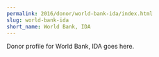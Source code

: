 ```yaml
---
permalink: 2016/donor/world-bank-ida/index.html
slug: world-bank-ida
short_name: World Bank, IDA
---
```


Donor profile for World Bank, IDA goes here.
